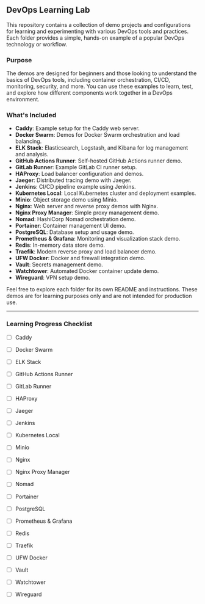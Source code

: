 ## DevOps Learning Lab

This repository contains a collection of demo projects and configurations for learning and experimenting with various DevOps tools and practices. Each folder provides a simple, hands-on example of a popular DevOps technology or workflow.

### Purpose
The demos are designed for beginners and those looking to understand the basics of DevOps tools, including container orchestration, CI/CD, monitoring, security, and more. You can use these examples to learn, test, and explore how different components work together in a DevOps environment.

### What's Included
- **Caddy**: Example setup for the Caddy web server.
- **Docker Swarm**: Demos for Docker Swarm orchestration and load balancing.
- **ELK Stack**: Elasticsearch, Logstash, and Kibana for log management and analysis.
- **GitHub Actions Runner**: Self-hosted GitHub Actions runner demo.
- **GitLab Runner**: Example GitLab CI runner setup.
- **HAProxy**: Load balancer configuration and demos.
- **Jaeger**: Distributed tracing demo with Jaeger.
- **Jenkins**: CI/CD pipeline example using Jenkins.
- **Kubernetes Local**: Local Kubernetes cluster and deployment examples.
- **Minio**: Object storage demo using Minio.
- **Nginx**: Web server and reverse proxy demos with Nginx.
- **Nginx Proxy Manager**: Simple proxy management demo.
- **Nomad**: HashiCorp Nomad orchestration demo.
- **Portainer**: Container management UI demo.
- **PostgreSQL**: Database setup and usage demo.
- **Prometheus & Grafana**: Monitoring and visualization stack demo.
- **Redis**: In-memory data store demo.
- **Traefik**: Modern reverse proxy and load balancer demo.
- **UFW Docker**: Docker and firewall integration demo.
- **Vault**: Secrets management demo.
- **Watchtower**: Automated Docker container update demo.
- **Wireguard**: VPN setup demo.

Feel free to explore each folder for its own README and instructions. These demos are for learning purposes only and are not intended for production use.

---

### Learning Progress Checklist

- [ ] Caddy
- [ ] Docker Swarm
- [ ] ELK Stack
- [ ] GitHub Actions Runner
- [ ] GitLab Runner
- [ ] HAProxy
- [ ] Jaeger
- [ ] Jenkins
- [ ] Kubernetes Local
- [ ] Minio
- [ ] Nginx
- [ ] Nginx Proxy Manager
- [ ] Nomad
- [ ] Portainer
- [ ] PostgreSQL
- [ ] Prometheus & Grafana
- [ ] Redis
- [ ] Traefik
- [ ] UFW Docker
- [ ] Vault
- [ ] Watchtower
- [ ] Wireguard

